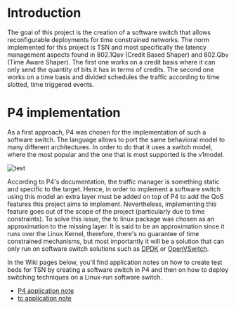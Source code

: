 # Introduction
The goal of this project is the creation of a software switch that allows reconfigurable deployments for time constrained networks. The norm implemented for this project is TSN and most specifically the latency management aspects found in 802.1Qav (Credit Based Shaper) and 802.Qbv (Time Aware Shaper). The first one works on a credit basis where it can only send the quantity of bits it has in terms of credits. The second one works on a time basis and divided schedules the traffic according to time slotted, time triggered events. 

# P4 implementation
As a first approach, P4 was chosen for the implementation of such a software switch. The language allows to port the same behavioral model to many different architectures. In order to do that it uses a switch model, where the most popular and the one that is most supported is the v1model. 

![test](https://wiki.geant.org/download/attachments/148079103/V1model.png?version=1&modificationDate=1590399738625&api=v2)

According to P4's documentation, the traffic manager is something static and specific to the target. Hence, in order to implement a software switch using this model an extra layer must be added on top of P4 to add the QoS features this project aims to implement. Nevertheless, implementing this feature goes out of the scope of the project (particularly due to time constraints). To solve this issue, the tc linux package was chosen as an approximation to the missing layer. It is said to be an approximation since it runs over the Linux Kernel, therefore, there's no guarantee of time constrained mechanisms, but most importantly it will be a solution that can only run on software switch solutions such as [DPDK](https://www.dpdk.org/) or [OpenVSwitch](http://www.openvswitch.org/). 

In the Wiki pages below, you'll find application notes on how to create test beds for TSN by creating a software switch in P4 and then on how to deploy switching techniques on a Linux-run software switch.

* [P4 application note](https://github.com/torressantiago/TSNOverP4/wiki/P4-TSN-oriented-switch-design-application-note) 
* [tc application note](https://github.com/torressantiago/TSNOverP4/wiki/TC-for-TSN-application-note)
